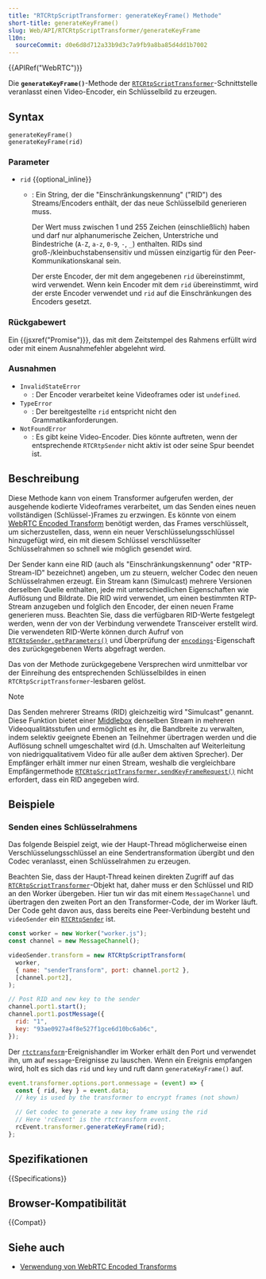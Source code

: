 ```yaml
---
title: "RTCRtpScriptTransformer: generateKeyFrame() Methode"
short-title: generateKeyFrame()
slug: Web/API/RTCRtpScriptTransformer/generateKeyFrame
l10n:
  sourceCommit: d0e6d8d712a33b9d3c7a9fb9a8ba85d4dd1b7002
---
```


{{APIRef("WebRTC")}}

Die **`generateKeyFrame()`**-Methode der [`RTCRtpScriptTransformer`](/de/docs/Web/API/RTCRtpScriptTransformer)-Schnittstelle veranlasst einen Video-Encoder, ein Schlüsselbild zu erzeugen.

## Syntax

```js-nolint
generateKeyFrame()
generateKeyFrame(rid)
```

### Parameter

- `rid` {{optional_inline}}

  - : Ein String, der die "Einschränkungskennung" ("RID") des Streams/Encoders enthält, der das neue Schlüsselbild generieren muss.

    Der Wert muss zwischen 1 und 255 Zeichen (einschließlich) haben und darf nur alphanumerische Zeichen, Unterstriche und Bindestriche (`A-Z`, `a-z`, `0-9`, `-`, `_`) enthalten.
    RIDs sind groß-/kleinbuchstabensensitiv und müssen einzigartig für den Peer-Kommunikationskanal sein.
    <!-- RFC8851 erlaubt '-' und '_' und unbegrenzte Länge. RFC 8852 widerspricht (https://www.rfc-editor.org/errata/eid7132) -->

    Der erste Encoder, der mit dem angegebenen `rid` übereinstimmt, wird verwendet.
    Wenn kein Encoder mit dem `rid` übereinstimmt, wird der erste Encoder verwendet und `rid` auf die Einschränkungen des Encoders gesetzt.

### Rückgabewert

Ein {{jsxref("Promise")}}, das mit dem Zeitstempel des Rahmens erfüllt wird oder mit einem Ausnahmefehler abgelehnt wird.

### Ausnahmen

- `InvalidStateError`
  - : Der Encoder verarbeitet keine Videoframes oder ist `undefined`.
- `TypeError`
  - : Der bereitgestellte `rid` entspricht nicht den Grammatikanforderungen.
- `NotFoundError`
  - : Es gibt keine Video-Encoder. Dies könnte auftreten, wenn der entsprechende `RTCRtpSender` nicht aktiv ist oder seine Spur beendet ist.

## Beschreibung

Diese Methode kann von einem Transformer aufgerufen werden, der ausgehende kodierte Videoframes verarbeitet, um das Senden eines neuen vollständigen (Schlüssel-)Frames zu erzwingen.
Es könnte von einem [WebRTC Encoded Transform](/de/docs/Web/API/WebRTC_API/Using_Encoded_Transforms) benötigt werden, das Frames verschlüsselt, um sicherzustellen, dass, wenn ein neuer Verschlüsselungsschlüssel hinzugefügt wird, ein mit diesem Schlüssel verschlüsselter Schlüsselrahmen so schnell wie möglich gesendet wird.

Der Sender kann eine RID (auch als "Einschränkungskennung" oder "RTP-Stream-ID" bezeichnet) angeben, um zu steuern, welcher Codec den neuen Schlüsselrahmen erzeugt.
Ein Stream kann (Simulcast) mehrere Versionen derselben Quelle enthalten, jede mit unterschiedlichen Eigenschaften wie Auflösung und Bildrate.
Die RID wird verwendet, um einen bestimmten RTP-Stream anzugeben und folglich den Encoder, der einen neuen Frame generieren muss.
Beachten Sie, dass die verfügbaren RID-Werte festgelegt werden, wenn der von der Verbindung verwendete Transceiver erstellt wird.
Die verwendeten RID-Werte können durch Aufruf von [`RTCRtpSender.getParameters()`](/de/docs/Web/API/RTCRtpSender/getParameters) und Überprüfung der [`encodings`](/de/docs/Web/API/RTCRtpSender/getParameters#encodings)-Eigenschaft des zurückgegebenen Werts abgefragt werden.

Das von der Methode zurückgegebene Versprechen wird unmittelbar vor der Einreihung des entsprechenden Schlüsselbildes in einen `RTCRtpScriptTransformer`-lesbaren gelöst.

> [!NOTE]
> Das Senden mehrerer Streams (RID) gleichzeitig wird "Simulcast" genannt.
> Diese Funktion bietet einer [Middlebox](https://en.wikipedia.org/wiki/Middlebox) denselben Stream in mehreren Videoqualitätsstufen und ermöglicht es ihr, die Bandbreite zu verwalten, indem selektiv geeignete Ebenen an Teilnehmer übertragen werden und die Auflösung schnell umgeschaltet wird (d.h. Umschalten auf Weiterleitung von niedrigqualitativem Video für alle außer dem aktiven Sprecher).
> Der Empfänger erhält immer nur einen Stream, weshalb die vergleichbare Empfängermethode [`RTCRtpScriptTransformer.sendKeyFrameRequest()`](/de/docs/Web/API/RTCRtpScriptTransformer/sendKeyFrameRequest) nicht erfordert, dass ein RID angegeben wird.

## Beispiele

### Senden eines Schlüsselrahmens

Das folgende Beispiel zeigt, wie der Haupt-Thread möglicherweise einen Verschlüsselungsschlüssel an eine Sendertransformation übergibt und den Codec veranlasst, einen Schlüsselrahmen zu erzeugen.

Beachten Sie, dass der Haupt-Thread keinen direkten Zugriff auf das [`RTCRtpScriptTransformer`](/de/docs/Web/API/RTCRtpScriptTransformer)-Objekt hat, daher muss er den Schlüssel und RID an den Worker übergeben.
Hier tun wir das mit einem `MessageChannel` und übertragen den zweiten Port an den Transformer-Code, der im Worker läuft.
Der Code geht davon aus, dass bereits eine Peer-Verbindung besteht und `videoSender` ein [`RTCRtpSender`](/de/docs/Web/API/RTCRtpSender) ist.

```js
const worker = new Worker("worker.js");
const channel = new MessageChannel();

videoSender.transform = new RTCRtpScriptTransform(
  worker,
  { name: "senderTransform", port: channel.port2 },
  [channel.port2],
);

// Post RID and new key to the sender
channel.port1.start();
channel.port1.postMessage({
  rid: "1",
  key: "93ae0927a4f8e527f1gce6d10bc6ab6c",
});
```

Der [`rtctransform`](/de/docs/Web/API/DedicatedWorkerGlobalScope/rtctransform_event)-Ereignishandler im Worker erhält den Port und verwendet ihn, um auf `message`-Ereignisse zu lauschen.
Wenn ein Ereignis empfangen wird, holt es sich das `rid` und `key` und ruft dann `generateKeyFrame()` auf.

```js
event.transformer.options.port.onmessage = (event) => {
  const { rid, key } = event.data;
  // key is used by the transformer to encrypt frames (not shown)

  // Get codec to generate a new key frame using the rid
  // Here 'rcEvent' is the rtctransform event.
  rcEvent.transformer.generateKeyFrame(rid);
};
```

## Spezifikationen

{{Specifications}}

## Browser-Kompatibilität

{{Compat}}

## Siehe auch

- [Verwendung von WebRTC Encoded Transforms](/de/docs/Web/API/WebRTC_API/Using_Encoded_Transforms)
